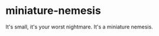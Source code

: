miniature-nemesis
=================

It's small, it's your worst nightmare. It's a miniature nemesis.